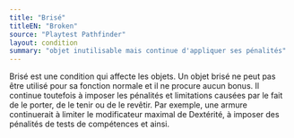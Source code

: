 ```yaml
---
title: "Brisé"
titleEN: "Broken"
source: "Playtest Pathfinder"
layout: condition
summary: "objet inutilisable mais continue d'appliquer ses pénalités"
---
```


Brisé est une condition qui affecte les objets. Un objet brisé ne peut pas être utilisé pour sa fonction normale et il ne procure aucun bonus. Il continue toutefois à imposer les pénalités et limitations causées par le fait de le porter, de le tenir ou de le revêtir. Par exemple, une armure continuerait à limiter le modificateur maximal de Dextérité, à imposer des pénalités de tests de compétences et ainsi.